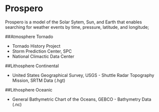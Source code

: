 # Prospero
Prospero is a model of the Solar Sytem, Sun, and Earth that enables searching for weather events by time, pressure, latitude, and longitude;

##Atmosphere Tornado
* Tornado History Project
* Storm Prediction Center, SPC
* National Climactic Data Center

##Lithosphere Continental
* United States Geographical Survey, USGS - Shuttle Radar Topography Mission, SRTM Data (.hgt)

##Lithosphere Oceanic
* General Bathymetric Chart of the Oceans, GEBCO - Bathymetry Data (.nc)